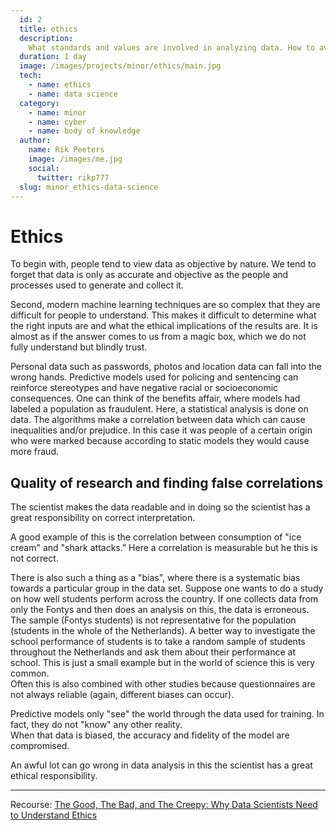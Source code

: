 ```yaml
---
  id: 2
  title: ethics
  description:
    What standards and values are involved in analyzing data. How to avoid prejudice.
  duration: 1 day
  image: /images/projects/minor/ethics/main.jpg
  tech:
    - name: ethics
    - name: data science
  category:
    - name: minor
    - name: cyber
    - name: body of knowledge
  author:
    name: Rik Peeters
    image: /images/me.jpg
    social:
      twitter: rikp777
  slug: minor_ethics-data-science
---
```


# Ethics 
To begin with, people tend to view data as objective by nature. 
We tend to forget that data is only as accurate and objective as the people and processes used to generate and collect it.

Second, modern machine learning techniques are so complex that they are difficult for people to understand. 
This makes it difficult to determine what the right inputs are and what the ethical implications of the results are. 
It is almost as if the answer comes to us from a magic box, which we do not fully understand but blindly trust.

Personal data such as passwords, photos and location data can fall into the wrong hands. 
Predictive models used for policing and sentencing can reinforce stereotypes and have negative racial or socioeconomic consequences. 
One can think of the benefits affair, where models had labeled a population as fraudulent. 
Here, a statistical analysis is done on data. The algorithms make a correlation between data which can cause inequalities and/or prejudice. 
In this case it was people of a certain origin who were marked because according to static models they would cause more fraud.

## Quality of research and finding false correlations
The scientist makes the data readable and in doing so the scientist has a great responsibility on correct interpretation.

A good example of this is the correlation between consumption of "ice cream" and "shark attacks." 
Here a correlation is measurable but he this is not correct.

There is also such a thing as a "bias", where there is a systematic bias towards a particular group in the data set. 
Suppose one wants to do a study on how well students perform across the country. 
If one collects data from only the Fontys and then does an analysis on this, the data is erroneous. 
The sample (Fontys students) is not representative for the population (students in the whole of the Netherlands). 
A better way to investigate the school performance of students is to take a random sample of students throughout the Netherlands and ask them about their performance at school. 
This is just a small example but in the world of science this is very common.  
Often this is also combined with other studies because questionnaires are not always reliable (again, different biases can occur).

Predictive models only "see" the world through the data used for training. 
In fact, they do not "know" any other reality.  
When that data is biased, the accuracy and fidelity of the model are compromised.

An awful lot can go wrong in data analysis in this the scientist has a great ethical responsibility.  

***
Recourse:
[The Good, The Bad, and The Creepy: Why Data Scientists Need to Understand Ethics](https://www.youtube.com/watch?v=AnU0hm7uA_k&ab_channel=SASUsers )
